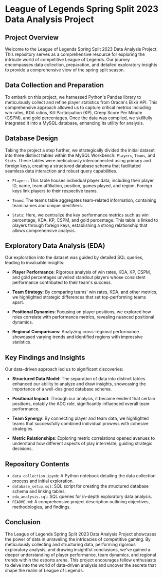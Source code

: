 # League of Legends Spring Split 2023 Data Analysis Project

## Project Overview

Welcome to the League of Legends Spring Split 2023 Data Analysis Project. This repository serves as a comprehensive resource for exploring the intricate world of competitive League of Legends. Our journey encompasses data collection, preparation, and detailed exploratory insights to provide a comprehensive view of the spring split season.

## Data Collection and Preparation

To embark on this project, we harnessed Python's Pandas library to meticulously collect and refine player statistics from Oracle's Elixir API. This comprehensive approach allowed us to capture critical metrics including win rates, KDA ratios, Kill Participation (KP), Creep Score Per Minute (CSPM), and gold percentages. Once the data was compiled, we skillfully integrated it into a MySQL database, enhancing its utility for analysis.

## Database Design

Taking the project a step further, we strategically divided the initial dataset into three distinct tables within the MySQL Workbench: `Players`, `Teams`, and `Stats`. These tables were meticulously interconnected using primary and foreign keys, creating a structured database schema that facilitated seamless data interaction and robust query capabilities.

- `Players`: This table houses individual player data, including their player ID, name, team affiliation, position, games played, and region. Foreign keys link players to their respective teams.

- `Teams`: The teams table aggregates team-related information, containing team names and unique identifiers.

- `Stats`: Here, we centralize the key performance metrics such as win percentage, KDA, KP, CSPM, and gold percentage. This table is linked to players through foreign keys, establishing a strong relationship that allows comprehensive analysis.

## Exploratory Data Analysis (EDA)

Our exploration into the dataset was guided by detailed SQL queries, leading to invaluable insights:

- **Player Performance**: Rigorous analysis of win rates, KDA, KP, CSPM, and gold percentages unveiled standout players whose consistent performance contributed to their team's success.

- **Team Strategy**: By comparing teams' win rates, KDA, and other metrics, we highlighted strategic differences that set top-performing teams apart.

- **Positional Dynamics**: Focusing on player positions, we explored how roles correlate with performance metrics, revealing nuanced positional dynamics.

- **Regional Comparisons**: Analyzing cross-regional performance showcased varying trends and identified regions with impressive statistics.

## Key Findings and Insights

Our data-driven approach led us to significant discoveries:

- **Structured Data Model**: The separation of data into distinct tables enhanced our ability to analyze and draw insights, showcasing the importance of a well-designed database schema.

- **Positional Impact**: Through our analysis, it became evident that certain positions, notably the ADC role, significantly influenced overall team performance.

- **Team Synergy**: By connecting player and team data, we highlighted teams that successfully combined individual prowess with cohesive strategies.

- **Metric Relationships**: Exploring metric correlations opened avenues to understand how different aspects of play interrelate, guiding strategic decisions.

## Repository Contents

- `data_collection.ipynb`: A Python notebook detailing the data collection process and initial exploration.
- `database_setup.sql`: SQL script for creating the structured database schema and linking tables.
- `eda_analysis.sql`: SQL queries for in-depth exploratory data analysis.
- `README.md`: A comprehensive project description outlining objectives, methodologies, and findings.

## Conclusion

The League of Legends Spring Split 2023 Data Analysis Project showcases the power of data in unraveling the intricacies of competitive gaming. By meticulously collecting and structuring data, performing rigorous exploratory analysis, and drawing insightful conclusions, we've gained a deeper understanding of player performance, team dynamics, and regional trends within the esports arena. This project encourages fellow enthusiasts to delve into the world of data-driven analysis and uncover the secrets that shape the realm of League of Legends.
